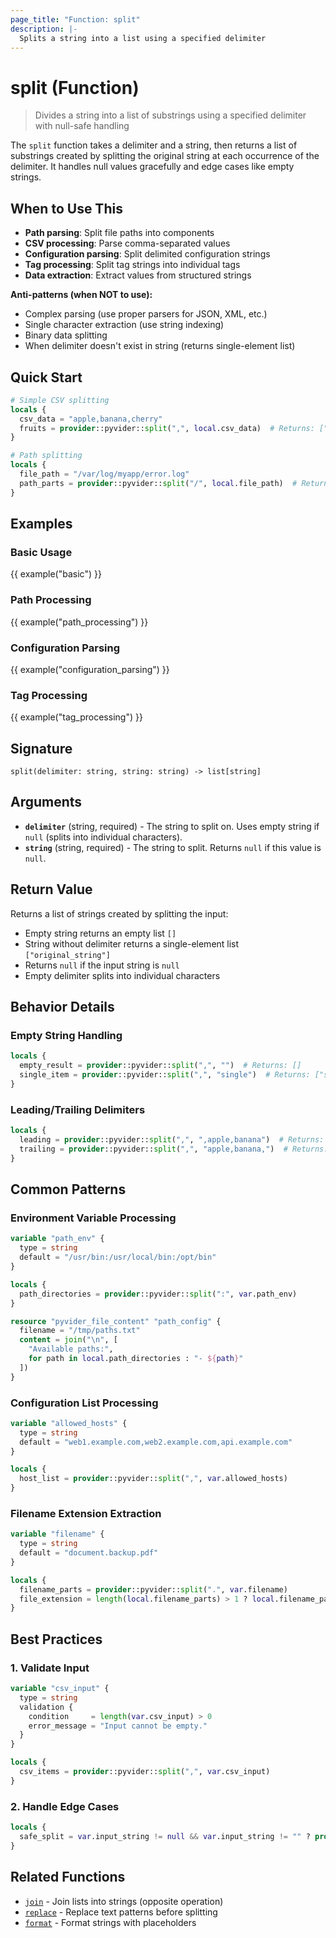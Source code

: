 ```yaml
---
page_title: "Function: split"
description: |-
  Splits a string into a list using a specified delimiter
---
```


# split (Function)

> Divides a string into a list of substrings using a specified delimiter with null-safe handling

The `split` function takes a delimiter and a string, then returns a list of substrings created by splitting the original string at each occurrence of the delimiter. It handles null values gracefully and edge cases like empty strings.

## When to Use This

- **Path parsing**: Split file paths into components
- **CSV processing**: Parse comma-separated values
- **Configuration parsing**: Split delimited configuration strings
- **Tag processing**: Split tag strings into individual tags
- **Data extraction**: Extract values from structured strings

**Anti-patterns (when NOT to use):**
- Complex parsing (use proper parsers for JSON, XML, etc.)
- Single character extraction (use string indexing)
- Binary data splitting
- When delimiter doesn't exist in string (returns single-element list)

## Quick Start

```terraform
# Simple CSV splitting
locals {
  csv_data = "apple,banana,cherry"
  fruits = provider::pyvider::split(",", local.csv_data)  # Returns: ["apple", "banana", "cherry"]
}

# Path splitting
locals {
  file_path = "/var/log/myapp/error.log"
  path_parts = provider::pyvider::split("/", local.file_path)  # Returns: ["", "var", "log", "myapp", "error.log"]
}
```

## Examples

### Basic Usage

{{ example("basic") }}

### Path Processing

{{ example("path_processing") }}

### Configuration Parsing

{{ example("configuration_parsing") }}

### Tag Processing

{{ example("tag_processing") }}

## Signature

`split(delimiter: string, string: string) -> list[string]`

## Arguments

- **`delimiter`** (string, required) - The string to split on. Uses empty string if `null` (splits into individual characters).
- **`string`** (string, required) - The string to split. Returns `null` if this value is `null`.

## Return Value

Returns a list of strings created by splitting the input:
- Empty string returns an empty list `[]`
- String without delimiter returns a single-element list `["original_string"]`
- Returns `null` if the input string is `null`
- Empty delimiter splits into individual characters

## Behavior Details

### Empty String Handling
```terraform
locals {
  empty_result = provider::pyvider::split(",", "")  # Returns: []
  single_item = provider::pyvider::split(",", "single")  # Returns: ["single"]
}
```

### Leading/Trailing Delimiters
```terraform
locals {
  leading = provider::pyvider::split(",", ",apple,banana")  # Returns: ["", "apple", "banana"]
  trailing = provider::pyvider::split(",", "apple,banana,")  # Returns: ["apple", "banana", ""]
}
```

## Common Patterns

### Environment Variable Processing
```terraform
variable "path_env" {
  type = string
  default = "/usr/bin:/usr/local/bin:/opt/bin"
}

locals {
  path_directories = provider::pyvider::split(":", var.path_env)
}

resource "pyvider_file_content" "path_config" {
  filename = "/tmp/paths.txt"
  content = join("\n", [
    "Available paths:",
    for path in local.path_directories : "- ${path}"
  ])
}
```

### Configuration List Processing
```terraform
variable "allowed_hosts" {
  type = string
  default = "web1.example.com,web2.example.com,api.example.com"
}

locals {
  host_list = provider::pyvider::split(",", var.allowed_hosts)
}
```

### Filename Extension Extraction
```terraform
variable "filename" {
  type = string
  default = "document.backup.pdf"
}

locals {
  filename_parts = provider::pyvider::split(".", var.filename)
  file_extension = length(local.filename_parts) > 1 ? local.filename_parts[length(local.filename_parts) - 1] : ""
}
```

## Best Practices

### 1. Validate Input
```terraform
variable "csv_input" {
  type = string
  validation {
    condition     = length(var.csv_input) > 0
    error_message = "Input cannot be empty."
  }
}

locals {
  csv_items = provider::pyvider::split(",", var.csv_input)
}
```

### 2. Handle Edge Cases
```terraform
locals {
  safe_split = var.input_string != null && var.input_string != "" ? provider::pyvider::split(",", var.input_string) : []
}
```

## Related Functions

- [`join`](./join.md) - Join lists into strings (opposite operation)
- [`replace`](./replace.md) - Replace text patterns before splitting
- [`format`](./format.md) - Format strings with placeholders
